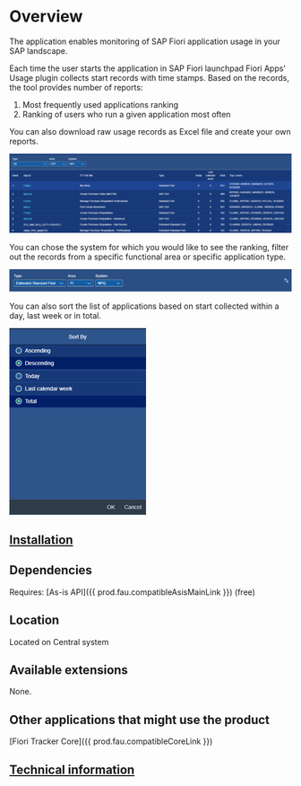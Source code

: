 # Overview

The application enables monitoring of SAP Fiori application usage in your SAP landscape.

Each time the user starts the application in SAP Fiori launchpad Fiori Apps' Usage plugin collects start records with time stamps. Based on the records, the tool provides number of reports:

1. Most frequently used applications ranking
2. Ranking of users who run a given application most often

You can also download raw usage records as Excel file and create your own reports.

![](res/fau.png)

You can chose the system for which you would like to see the ranking, filter out the records from a specific functional area or specific application type.

![](res/filters.png)

You can also sort the list of applications based on start collected within a day, last week or in total.

![](res/sort.png)

## [Installation](inst.md)

## Dependencies
Requires: [As-is API]({{ prod.fau.compatibleAsisMainLink }}) (free)

## Location
Located on Central system

## Available extensions
None.

## Other applications that might use the product
[Fiori Tracker Core]({{ prod.fau.compatibleCoreLink }})

## [Technical information](tech.md)


